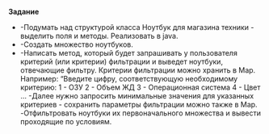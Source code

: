 __Задание__

* -Подумать над структурой класса Ноутбук для магазина техники - выделить поля и методы. Реализовать в
java.
* -Создать множество ноутбуков.
* -Написать метод, который будет запрашивать у пользователя критерий (или критерии) фильтрации и
выведет ноутбуки, отвечающие фильтру. Критерии фильтрации можно хранить в Map. Например:
“Введите цифру, соответствующую необходимому критерию: 1 - ОЗУ
2 - Объем ЖД
3 - Операционная система
4 - Цвет …
-Далее нужно запросить минимальные значения для указанных критериев - сохранить параметры фильтрации
можно также в Map.
-Отфильтровать ноутбуки их первоначального множества и вывести проходящие по условиям.
